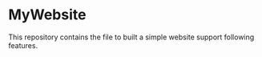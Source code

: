 # MyWebsite
This repository contains the file to built a simple website support following features.
